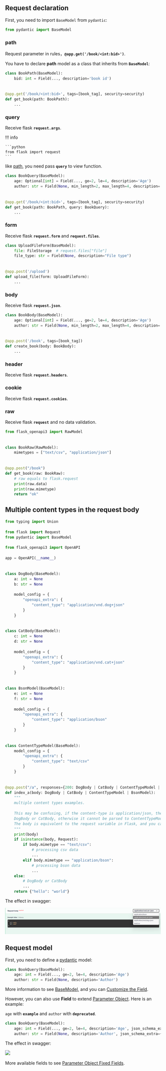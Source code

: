 ## Request declaration

First, you need to import `BaseModel` from `pydantic`:

```python
from pydantic import BaseModel
```

### path

Request parameter in rules，**`@app.get('/book/<int:bid>')`**.

You have to declare **path** model as a class that inherits from  **`BaseModel`**:

```python hl_lines="6"
class BookPath(BaseModel):
    bid: int = Field(..., description='book id')


@app.get('/book/<int:bid>', tags=[book_tag], security=security)
def get_book(path: BookPath):
    ...
```

### query

Receive flask **`request.args`**.

!!! info

    ```python
    from flask import request
    ```

like [path](#path), you need pass **`query`** to view function.

```python hl_lines="7"
class BookQuery(BaseModel):
    age: Optional[int] = Field(..., ge=2, le=4, description='Age')
    author: str = Field(None, min_length=2, max_length=4, description='Author')


@app.get('/book/<int:bid>', tags=[book_tag], security=security)
def get_book(path: BookPath, query: BookQuery):
    ...
```

### form

Receive flask **`request.form`** and **`request.files`**.

```python hl_lines="7"
class UploadFileForm(BaseModel):
    file: FileStorage  # request.files["file"]
    file_type: str = Field(None, description="File type")


@app.post('/upload')
def upload_file(form: UploadFileForm):
    ...
```

### body

Receive flask **`request.json`**.

```python hl_lines="7"
class BookBody(BaseModel):
    age: Optional[int] = Field(..., ge=2, le=4, description='Age')
    author: str = Field(None, min_length=2, max_length=4, description='Author')


@app.post('/book', tags=[book_tag])
def create_book(body: BookBody):
    ...
```

### header

Receive flask **`request.headers`**.

### cookie

Receive flask **`request.cookies`**.

### raw

Receive flask **`request`** and no data validation.

```python
from flask_openapi3 import RawModel


class BookRaw(RawModel):
    mimetypes = ["text/csv", "application/json"]


@app.post("/book")
def get_book(raw: BookRaw):
    # raw equals to flask.request
    print(raw.data)
    print(raw.mimetype)
    return "ok"
```

## Multiple content types in the request body

```python
from typing import Union

from flask import Request
from pydantic import BaseModel

from flask_openapi3 import OpenAPI

app = OpenAPI(__name__)


class DogBody(BaseModel):
    a: int = None
    b: str = None

    model_config = {
        "openapi_extra": {
            "content_type": "application/vnd.dog+json"
        }
    }


class CatBody(BaseModel):
    c: int = None
    d: str = None

    model_config = {
        "openapi_extra": {
            "content_type": "application/vnd.cat+json"
        }
    }


class BsonModel(BaseModel):
    e: int = None
    f: str = None

    model_config = {
        "openapi_extra": {
            "content_type": "application/bson"
        }
    }


class ContentTypeModel(BaseModel):
    model_config = {
        "openapi_extra": {
            "content_type": "text/csv"
        }
    }


@app.post("/a", responses={200: DogBody | CatBody | ContentTypeModel | BsonModel})
def index_a(body: DogBody | CatBody | ContentTypeModel | BsonModel):
    """
    multiple content types examples.

    This may be confusing, if the content-type is application/json, the type of body will be auto parsed to
    DogBody or CatBody, otherwise it cannot be parsed to ContentTypeModel or BsonModel.
    The body is equivalent to the request variable in Flask, and you can use body.data, body.text, etc ...
    """
    print(body)
    if isinstance(body, Request):
        if body.mimetype == "text/csv":
            # processing csv data
            ...
        elif body.mimetype == "application/bson":
            # processing bson data
            ...
    else:
        # DogBody or CatBody
        ...
    return {"hello": "world"}
```

The effect in swagger:

![](../assets/Snipaste_2025-01-14_10-44-00.png)


## Request model

First, you need to define a [pydantic](https://github.com/pydantic/pydantic) model:

```python
class BookQuery(BaseModel):
    age: int = Field(..., ge=2, le=4, description='Age')
    author: str = Field(None, description='Author')
```

More information to see [BaseModel](https://docs.pydantic.dev/latest/usage/models/), and you can [Customize the Field](https://docs.pydantic.dev/latest/usage/fields/).

However, you can also use **Field** to extend [Parameter Object](https://spec.openapis.org/oas/v3.1.0#parameter-object). Here is an example:

`age` with **`example`** and `author` with **`deprecated`**.

```python
class BookQuery(BaseModel):
    age: int = Field(..., ge=2, le=4, description='Age', json_schema_extra={"example": 3})
    author: str = Field(None, description='Author', json_schema_extra={"deprecated": True})
```

The effect in swagger:

![](../assets/Snipaste_2022-09-04_10-10-03.png)

More available fields to see [Parameter Object Fixed Fields](https://spec.openapis.org/oas/v3.1.0#fixed-fields-9).
